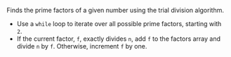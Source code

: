 Finds the prime factors of a given number using the trial division algorithm.

- Use a `while` loop to iterate over all possible prime factors, starting with `2`.
- If the current factor, `f`, exactly divides `n`, add `f` to the factors array and divide `n` by `f`. Otherwise, increment `f` by one.